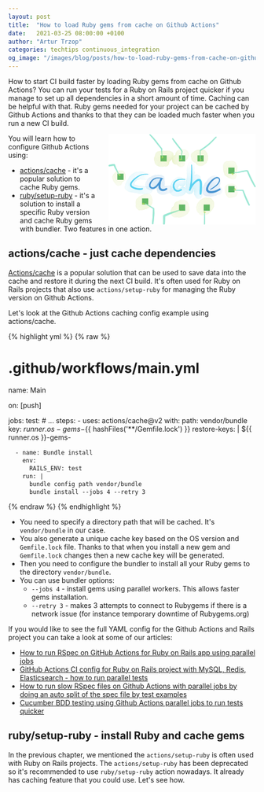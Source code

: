 ```yaml
---
layout: post
title:  "How to load Ruby gems from cache on Github Actions"
date:   2021-03-25 08:00:00 +0100
author: "Artur Trzop"
categories: techtips continuous_integration
og_image: "/images/blog/posts/how-to-load-ruby-gems-from-cache-on-github-actions/cache.jpeg"
---
```


How to start CI build faster by loading Ruby gems from cache on Github Actions? You can run your tests for a Ruby on Rails project quicker if you manage to set up all dependencies in a short amount of time. Caching can be helpful with that. Ruby gems needed for your project can be cached by Github Actions and thanks to that they can be loaded much faster when you run a new CI build.

<img src="/images/blog/posts/how-to-load-ruby-gems-from-cache-on-github-actions/cache.jpeg" style="width:300px;margin-left: 15px;float:right;" alt="Buildkite, CI, RSpec, testing, Ruby" />

You will learn how to configure Github Actions using:

* [actions/cache](https://github.com/actions/cache) - it's a popular solution to cache Ruby gems.
* [ruby/setup-ruby](https://github.com/ruby/setup-ruby) - it's a solution to install a specific Ruby version and cache Ruby gems with bundler. Two features in one action.

## actions/cache - just cache dependencies

[Actions/cache](https://github.com/actions/cache) is a popular solution that can be used to save data into the cache and restore it during the next CI build. It's often used for Ruby on Rails projects that also use `actions/setup-ruby` for managing the Ruby version on Github Actions.

Let's look at the Github Actions caching config example using actions/cache.

{% highlight yml %}
{% raw %}
# .github/workflows/main.yml
name: Main

on: [push]

jobs:
  test:
    # ...
    steps:
      - uses: actions/cache@v2
        with:
          path: vendor/bundle
          key: ${{ runner.os }}-gems-${{ hashFiles('**/Gemfile.lock') }}
          restore-keys: |
            ${{ runner.os }}-gems-

      - name: Bundle install
        env:
          RAILS_ENV: test
        run: |
          bundle config path vendor/bundle
          bundle install --jobs 4 --retry 3
{% endraw %}
{% endhighlight %}

* You need to specify a directory path that will be cached. It's `vendor/bundle` in our case.
* You also generate a unique cache key based on the OS version and `Gemfile.lock` file. Thanks to that when you install a new gem and `Gemfile.lock` changes then a new cache key will be generated.
* Then you need to configure the bundler to install all your Ruby gems to the directory `vendor/bundle`.
* You can use bundler options:
  * `--jobs 4` - install gems using parallel workers. This allows faster gems installation.
  * `--retry 3` - makes 3 attempts to connect to Rubygems if there is a network issue (for instance temporary downtime of Rubygems.org)

If you would like to see the full YAML config for the Github Actions and Rails project you can take a look at some of our articles:

* [How to run RSpec on GitHub Actions for Ruby on Rails app using parallel jobs](/2019/how-to-run-rspec-on-github-actions-for-ruby-on-rails-app-using-parallel-jobs)
* [GitHub Actions CI config for Ruby on Rails project with MySQL, Redis, Elasticsearch - how to run parallel tests](/2019/github-actions-ci-config-for-ruby-on-rails-project-with-mysql-redis-elasticsearch-how-to-run-parallel-tests)
* [How to run slow RSpec files on Github Actions with parallel jobs by doing an auto split of the spec file by test examples](/2020/how-to-run-slow-rspec-files-on-github-actions-with-parallel-jobs-by-doing-an-auto-split-of-the-spec-file-by-test-examples)
* [Cucumber BDD testing using Github Actions parallel jobs to run tests quicker](/2021/cucumber-bdd-testing-using-github-actions-parallel-jobs-to-run-tests-quicker)

## ruby/setup-ruby - install Ruby and cache gems

In the previous chapter, we mentioned the `actions/setup-ruby` is often used with Ruby on Rails projects. The `actions/setup-ruby` has been deprecated so it's recommended to use `ruby/setup-ruby` action nowadays. It already has caching feature that you could use. Let's see how.



